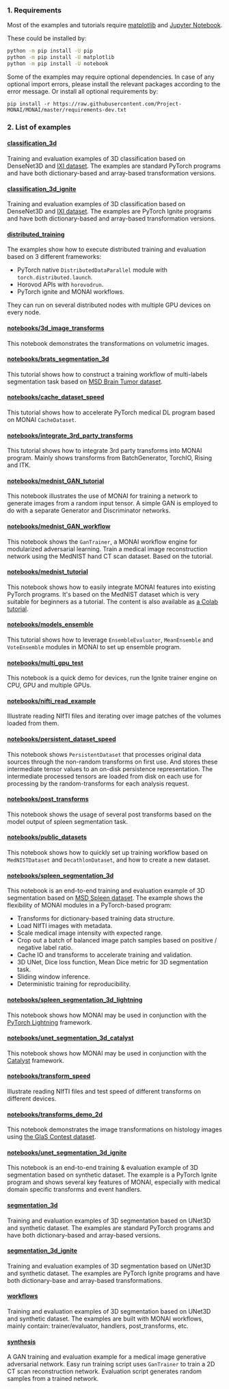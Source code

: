 ### 1. Requirements
Most of the examples and tutorials require
[matplotlib](https://matplotlib.org/) and [Jupyter Notebook](https://jupyter.org/).

These could be installed by:
```bash
python -m pip install -U pip
python -m pip install -U matplotlib
python -m pip install -U notebook
```

Some of the examples may require optional dependencies. In case of any optional import errors,
please install the relevant packages according to the error message.
Or install all optional requirements by:
```
pip install -r https://raw.githubusercontent.com/Project-MONAI/MONAI/master/requirements-dev.txt
```

### 2. List of examples
#### [classification_3d](./classification_3d)
Training and evaluation examples of 3D classification based on DenseNet3D and [IXI dataset](https://brain-development.org/ixi-dataset).
The examples are standard PyTorch programs and have both dictionary-based and array-based transformation versions.
#### [classification_3d_ignite](./classification_3d_ignite)
Training and evaluation examples of 3D classification based on DenseNet3D and [IXI dataset](https://brain-development.org/ixi-dataset).
The examples are PyTorch Ignite programs and have both dictionary-based and array-based transformation versions.
#### [distributed_training](./distributed_training)
The examples show how to execute distributed training and evaluation based on 3 different frameworks:
- PyTorch native `DistributedDataParallel` module with `torch.distributed.launch`.
- Horovod APIs with `horovodrun`.
- PyTorch ignite and MONAI workflows.

They can run on several distributed nodes with multiple GPU devices on every node.
#### [notebooks/3d_image_transforms](./notebooks/3d_image_transforms.ipynb)
This notebook demonstrates the transformations on volumetric images.
#### [notebooks/brats_segmentation_3d](./notebooks/brats_segmentation_3d.ipynb)
This tutorial shows how to construct a training workflow of multi-labels segmentation task based on [MSD Brain Tumor dataset](http://medicaldecathlon.com).
#### [notebooks/cache_dataset_speed](./notebooks/cache_dataset_speed.ipynb)
This tutorial shows how to accelerate PyTorch medical DL program based on MONAI `CacheDataset`.
#### [notebooks/integrate_3rd_party_transforms](./notebooks/integrate_3rd_party_transforms.ipynb)
This tutorial shows how to integrate 3rd party transforms into MONAI program.
Mainly shows transforms from BatchGenerator, TorchIO, Rising and ITK.
#### [notebooks/mednist_GAN_tutorial](./notebooks/mednist_GAN_tutorial.ipynb)
This notebook illustrates the use of MONAI for training a network to generate images from a random input tensor.
A simple GAN is employed to do with a separate Generator and Discriminator networks.
#### [notebooks/mednist_GAN_workflow](./notebooks/mednist_GAN_workflow.ipynb)
This notebook shows the `GanTrainer`, a MONAI workflow engine for modularized adversarial learning. Train a medical image reconstruction network using the MedNIST hand CT scan dataset. Based on the tutorial.
#### [notebooks/mednist_tutorial](./notebooks/mednist_tutorial.ipynb)
This notebook shows how to easily integrate MONAI features into existing PyTorch programs.
It's based on the MedNIST dataset which is very suitable for beginners as a tutorial.
The content is also available as [a Colab tutorial](https://colab.research.google.com/drive/1wy8XUSnNWlhDNazFdvGBHLfdkGvOHBKe).
#### [notebooks/models_ensemble](./notebooks/models_ensemble.ipynb)
This tutorial shows how to leverage `EnsembleEvaluator`, `MeanEnsemble` and `VoteEnsemble` modules in MONAI to set up ensemble program.
#### [notebooks/multi_gpu_test](./notebooks/multi_gpu_test.ipynb)
This notebook is a quick demo for devices, run the Ignite trainer engine on CPU, GPU and multiple GPUs.
#### [notebooks/nifti_read_example](./notebooks/nifti_read_example.ipynb)
Illustrate reading NIfTI files and iterating over image patches of the volumes loaded from them.
#### [notebooks/persistent_dataset_speed](./notebooks/persistent_dataset_speed.ipynb)
This notebook shows `PersistentDataset` that processes original data sources through the non-random transforms on first use.
And stores these intermediate tensor values to an on-disk persistence representation.
The intermediate processed tensors are loaded from disk on each use for processing by the random-transforms for each analysis request.
#### [notebooks/post_transforms](./notebooks/post_transforms.ipynb)
This notebook shows the usage of several post transforms based on the model output of spleen segmentation task.
#### [notebooks/public_datasets](./notebooks/public_datasets.ipynb)
This notebook shows how to quickly set up training workflow based on `MedNISTDataset` and `DecathlonDataset`, and how to create a new dataset.
#### [notebooks/spleen_segmentation_3d](./notebooks/spleen_segmentation_3d.ipynb)
This notebook is an end-to-end training and evaluation example of 3D segmentation based on [MSD Spleen dataset](http://medicaldecathlon.com).
The example shows the flexibility of MONAI modules in a PyTorch-based program:
- Transforms for dictionary-based training data structure.
- Load NIfTI images with metadata.
- Scale medical image intensity with expected range.
- Crop out a batch of balanced image patch samples based on positive / negative label ratio.
- Cache IO and transforms to accelerate training and validation.
- 3D UNet, Dice loss function, Mean Dice metric for 3D segmentation task.
- Sliding window inference.
- Deterministic training for reproducibility.
#### [notebooks/spleen_segmentation_3d_lightning](./notebooks/spleen_segmentation_3d_lightning.ipynb)
This notebook shows how MONAI may be used in conjunction with the [PyTorch Lightning](https://github.com/PyTorchLightning/pytorch-lightning) framework.
#### [notebooks/unet_segmentation_3d_catalyst](./notebooks/unet_segmentation_3d_catalyst.ipynb)
This notebook shows how MONAI may be used in conjunction with the [Catalyst](https://github.com/catalyst-team/catalyst) framework.
#### [notebooks/transform_speed](./notebooks/transform_speed.ipynb)
Illustrate reading NIfTI files and test speed of different transforms on different devices.
#### [notebooks/transforms_demo_2d](./notebooks/transforms_demo_2d.ipynb)
This notebook demonstrates the image transformations on histology images using
[the GlaS Contest dataset](https://warwick.ac.uk/fac/sci/dcs/research/tia/glascontest/download/).
#### [notebooks/unet_segmentation_3d_ignite](./notebooks/unet_segmentation_3d_ignite.ipynb)
This notebook is an end-to-end training & evaluation example of 3D segmentation based on synthetic dataset.
The example is a PyTorch Ignite program and shows several key features of MONAI, especially with medical domain specific transforms and event handlers.
#### [segmentation_3d](./segmentation_3d)
Training and evaluation examples of 3D segmentation based on UNet3D and synthetic dataset.
The examples are standard PyTorch programs and have both dictionary-based and array-based versions.
#### [segmentation_3d_ignite](./segmentation_3d_ignite)
Training and evaluation examples of 3D segmentation based on UNet3D and synthetic dataset.
The examples are PyTorch Ignite programs and have both dictionary-base and array-based transformations.
#### [workflows](./workflows)
Training and evaluation examples of 3D segmentation based on UNet3D and synthetic dataset.
The examples are built with MONAI workflows, mainly contain: trainer/evaluator, handlers, post_transforms, etc.
#### [synthesis](./synthesis)
A GAN training and evaluation example for a medical image generative adversarial network. Easy run training script uses `GanTrainer` to train a 2D CT scan reconstruction network. Evaluation script generates random samples from a trained network.